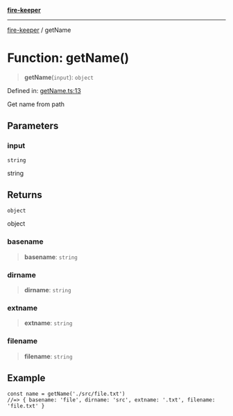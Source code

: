 [**fire-keeper**](../README.md)

***

[fire-keeper](../README.md) / getName

# Function: getName()

> **getName**(`input`): `object`

Defined in: [getName.ts:13](https://github.com/phonowell/fire-keeper/blob/main/src/getName.ts#L13)

Get name from path

## Parameters

### input

`string`

string

## Returns

`object`

object

### basename

> **basename**: `string`

### dirname

> **dirname**: `string`

### extname

> **extname**: `string`

### filename

> **filename**: `string`

## Example

```
const name = getName('./src/file.txt')
//=> { basename: 'file', dirname: 'src', extname: '.txt', filename: 'file.txt' }
```
